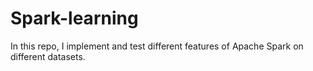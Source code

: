 # Spark-learning
In this repo, I implement and test different features of Apache Spark on different datasets.
